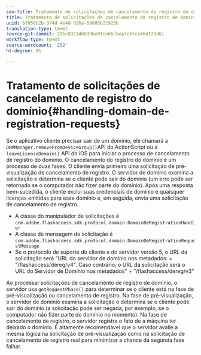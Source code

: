 ```yaml
---
seo-title: Tratamento de solicitações de cancelamento de registro de domínio
title: Tratamento de solicitações de cancelamento de registro de domínio
uuid: 6f056b2b-374d-4e4d-926a-68605b2c923b
translation-type: tm+mt
source-git-commit: 29bc8323460d9be0fce66cbea7c6fce46df20d61
workflow-type: tm+mt
source-wordcount: '252'
ht-degree: 0%

---
```



# Tratamento de solicitações de cancelamento de registro do domínio{#handling-domain-de-registration-requests}

Se o aplicativo cliente precisar sair de um domínio, ele chamará a `DRMManager.removeFromDeviceGroup()`API do ActionScript ou a `leaveLicenseDomain()` API do iOS para iniciar o processo de cancelamento de registro do domínio. O cancelamento do registro do domínio é um processo de duas fases. O cliente envia primeiro uma solicitação de pré-visualização de cancelamento de registro. O servidor de domínio examina a solicitação e determina se o cliente pode sair do domínio (um erro pode ser retornado se o computador não fizer parte do domínio). Após uma resposta bem-sucedida, o cliente exclui suas credenciais de domínio e quaisquer licenças emitidas para esse domínio e, em seguida, envia uma solicitação de cancelamento de registro.

* A classe do manipulador de solicitações é `com.adobe.flashaccess.sdk.protocol.domain.DomainDeRegistrationHandler`
* A classe de mensagem de solicitação é `com.adobe.flashaccess.sdk.protocol.domain.DomainDeRegistrationRequestMessage`
* Se o protocolo de suporte do cliente e do servidor versão 5, o URL da solicitação será &quot;URL do servidor de domínio nos metadados: + &quot;/flashaccess/dereg/v4&quot;. Caso contrário, o URL da solicitação será o URL do Servidor de Domínio nos metadados&quot; + &quot;/flashaccess/dereg/v3&quot;

Ao processar solicitações de cancelamento de registro de domínio, o servidor usa `getRequestPhase()` para determinar se o cliente está na fase de pré-visualização ou cancelamento de registro. Na fase de pré-visualização, o servidor de domínio examina a solicitação e determina se o cliente pode sair do domínio (a solicitação pode ser negada, por exemplo, se o computador não fizer parte do domínio no momento). Na fase de cancelamento de registro, o servidor registra o fato de a máquina ter deixado o domínio. É altamente recomendável que o servidor avalie a mesma lógica na solicitação de pré-visualização como na solicitação de cancelamento de registro real para minimizar a chance da segunda fase falhar.
